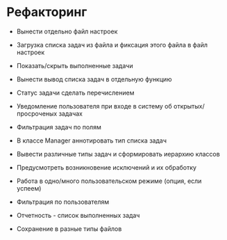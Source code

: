 # Рефакторинг

- Вынести отдельно файл настроек
- Загрузка списка задач из файла и фиксация этого файла в файл настроек
- Показать/скрыть выполненные задачи
- Вынести вывод списка задач в отдельную функцию
- Статус задачи сделать перечислением
- Уведомление пользователя при входе в систему об открытых/просроченых задачах
- Фильтрация задач по полям


- В классе Manager аннотировать тип списка задач
- Вывести различные типы задач и сформировать иерархию классов
- Предусмотреть возникновение исключений и их обработку
- Работа в одно/много пользовательском режиме (опция, если успеем)
- Фильтрация по пользователям
- Отчетность - список выполненных задач
- Сохранение в разные типы файлов
